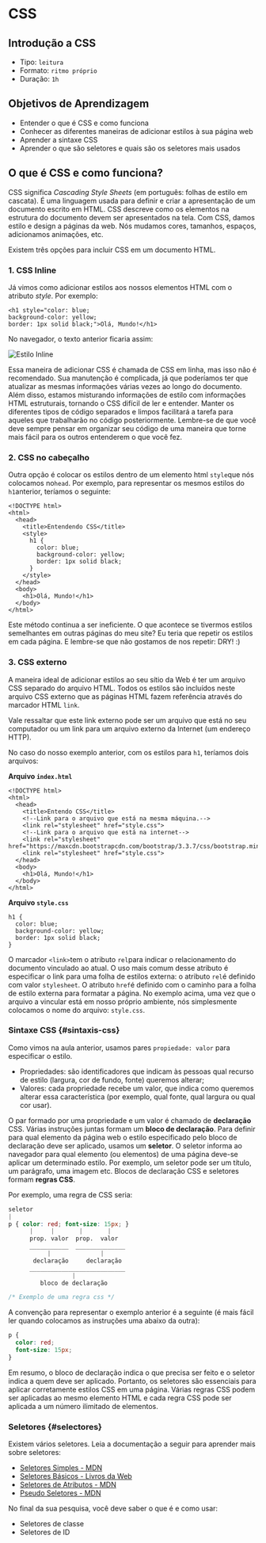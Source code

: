 # CSS

## Introdução a CSS

* Tipo: `leitura`
* Formato: `ritmo próprio`
* Duração: `1h`

## Objetivos de Aprendizagem

* Entender o que é CSS e como funciona
* Conhecer as diferentes maneiras de adicionar estilos à sua página web
* Aprender a sintaxe CSS
* Aprender o que são seletores e quais são os seletores mais usados

## O que é CSS e como funciona?

CSS significa _Cascading Style Sheets_ \(em português: folhas de estilo em cascata\). É uma linguagem usada para definir e criar a apresentação de um documento escrito em HTML. CSS descreve como os elementos na estrutura do documento devem ser apresentados na tela. Com CSS, damos estilo e design a páginas da web. Nós mudamos cores, tamanhos, espaços, adicionamos animações, etc.

Existem três opções para incluir CSS em um documento HTML.

### 1. CSS Inline

Já vimos como adicionar estilos aos nossos elementos HTML com o atributo _style_. Por exemplo:

```markup
<h1 style="color: blue;
background-color: yellow;
border: 1px solid black;">Olá, Mundo!</h1>
```

No navegador, o texto anterior ficaria assim:

![Estilo Inline](https://github.com/Laboratoria/curricula-js/blob/632783f957accef3442934c87cecd254a202f2db/03-interactive-site/00-html-and-css/02-css/img-inline-style.png?raw=true)

Essa maneira de adicionar CSS é chamada de CSS em linha, mas isso não é recomendado. Sua manutenção é complicada, já que poderíamos ter que atualizar as mesmas informações várias vezes ao longo do documento. Além disso, estamos misturando informações de estilo com informações HTML estruturais, tornando o CSS difícil de ler e entender. Manter os diferentes tipos de código separados e limpos facilitará a tarefa para aqueles que trabalharão no código posteriormente. Lembre-se de que você deve sempre pensar em organizar seu código de uma maneira que torne mais fácil para os outros entenderem o que você fez.

### 2. CSS no cabeçalho

Outra opção é colocar os estilos dentro de um elemento html `style`que nós colocamos no`head`. Por exemplo, para representar os mesmos estilos do `h1`anterior, teríamos o seguinte:

```markup
<!DOCTYPE html>
<html>
  <head>
    <title>Entendendo CSS</title>
    <style>
      h1 {
        color: blue;
        background-color: yellow;
        border: 1px solid black;
      }
    </style>
  </head>
  <body>
    <h1>Olá, Mundo!</h1>
  </body>
</html>
```

Este método continua a ser ineficiente. O que acontece se tivermos estilos semelhantes em outras páginas do meu site? Eu teria que repetir os estilos em cada página. E lembre-se que não gostamos de nos repetir: DRY! :\)

### 3. CSS externo

A maneira ideal de adicionar estilos ao seu sítio da Web é ter um arquivo CSS separado do arquivo HTML. Todos os estilos são incluídos neste arquivo CSS externo que as páginas HTML fazem referência através do marcador HTML `link`.

Vale ressaltar que este link externo pode ser um arquivo que está no seu computador ou um link para um arquivo externo da Internet \(um endereço HTTP\).

No caso do nosso exemplo anterior, com os estilos para `h1`, teríamos dois arquivos:

**Arquivo `index.html`**

```markup
<!DOCTYPE html>
<html>
  <head>
    <title>Entendo CSS</title>
    <!--Link para o arquivo que está na mesma máquina.-->
    <link rel="stylesheet" href="style.css">
    <!--Link para o arquivo que está na internet-->
    <link rel="stylesheet" href="https://maxcdn.bootstrapcdn.com/bootstrap/3.3.7/css/bootstrap.min.css">
    <link rel="stylesheet" href="style.css">
  </head>
  <body>
    <h1>Olá, Mundo!</h1>
  </body>
</html>
```

**Arquivo `style.css`**

```text
h1 {
  color: blue;
  background-color: yellow;
  border: 1px solid black;
}
```

O marcador `<link>`tem o atributo `rel`para indicar o relacionamento do documento vinculado ao atual. O uso mais comum desse atributo é especificar o link para uma folha de estilos externa: o atributo `rel`é definido com valor `stylesheet`. O atributo `href`é definido com o caminho para a folha de estilo externa para formatar a página. No exemplo acima, uma vez que o arquivo a vincular está em nosso próprio ambiente, nós simplesmente colocamos o nome do arquivo: `style.css`.

### Sintaxe CSS {#sintaxis-css}

Como vimos na aula anterior, usamos pares `propiedade: valor` para especificar o estilo.

* Propriedades: são identificadores que indicam às pessoas qual recurso de estilo \(largura, cor de fundo, fonte\) queremos alterar;
* Valores: cada propriedade recebe um valor, que indica como queremos alterar essa característica \(por exemplo, qual fonte, qual largura ou qual cor usar\).

O par formado por uma propriedade e um valor é chamado de **declaração** CSS. Várias instruções juntas formam um **bloco de declaração**. Para definir para qual elemento da página web o estilo especificado pelo bloco de declaração deve ser aplicado, usamos um **seletor**. O seletor informa ao navegador para qual elemento \(ou elementos\) de uma página deve-se aplicar um determinado estilo. Por exemplo, um seletor pode ser um título, um parágrafo, uma imagem etc. Blocos de declaração CSS e seletores formam **regras CSS**.

Por exemplo, uma regra de CSS seria:

```css
seletor
|
p { color: red; font-size: 15px; }
      |     |       |       |
      prop. valor  prop.  valor
      ___________  ______________
           |              |
       declaração     declaração
      ___________________________
                  |
         bloco de declaração

/* Exemplo de uma regra css */
```

A convenção para representar o exemplo anterior é a seguinte \(é mais fácil ler quando colocamos as instruções uma abaixo da outra\):

```css
p {
  color: red;
  font-size: 15px;
}
```

Em resumo, o bloco de declaração indica o que precisa ser feito e o seletor indica a quem deve ser aplicado. Portanto, os seletores são essenciais para aplicar corretamente estilos CSS em uma página. Várias regras CSS podem ser aplicadas ao mesmo elemento HTML e cada regra CSS pode ser aplicada a um número ilimitado de elementos.

### Seletores {#selectores}

Existem vários seletores. Leia a documentação a seguir para aprender mais sobre seletores:

* [Seletores Simples - MDN](https://developer.mozilla.org/es/docs/Learn/CSS/Introduction_to_CSS/Selectores_simples)
* [Seletores Básicos - Livros da Web](http://librosweb.es/libro/css/capitulo_2/selectores_basicos.html)
* [Seletores de Atributos - MDN](https://developer.mozilla.org/es/docs/Learn/CSS/Introduction_to_CSS/Selectores_de_Atributos)
* [Pseudo Seletores - MDN](https://developer.mozilla.org/es/docs/Learn/CSS/Introduction_to_CSS/Pseudo-clases_y_pseudo-elementos)

No final da sua pesquisa, você deve saber o que é e como usar:

* Seletores de classe
* Seletores de ID

